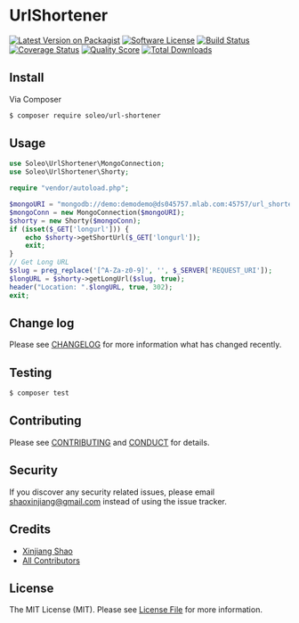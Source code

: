 # UrlShortener

[![Latest Version on Packagist][ico-version]][link-packagist]
[![Software License][ico-license]](LICENSE.md)
[![Build Status][ico-travis]][link-travis]
[![Coverage Status][ico-scrutinizer]][link-scrutinizer]
[![Quality Score][ico-code-quality]][link-code-quality]
[![Total Downloads][ico-downloads]][link-downloads]


## Install

Via Composer

``` bash
$ composer require soleo/url-shortener
```

## Usage

``` php
use Soleo\UrlShortener\MongoConnection;
use Soleo\UrlShortener\Shorty;

require "vendor/autoload.php";

$mongoURI = "mongodb://demo:demodemo@ds045757.mlab.com:45757/url_shortener";
$mongoConn = new MongoConnection($mongoURI);
$shorty = new Shorty($mongoConn);
if (isset($_GET['longurl'])) {
    echo $shorty->getShortUrl($_GET['longurl']);
    exit;
}
// Get Long URL
$slug = preg_replace('[^A-Za-z0-9]', '', $_SERVER['REQUEST_URI']);
$longURL = $shorty->getLongUrl($slug, true);
header("Location: ".$longURL, true, 302);
exit;
```

## Change log

Please see [CHANGELOG](CHANGELOG.md) for more information what has changed recently.

## Testing

``` bash
$ composer test
```

## Contributing

Please see [CONTRIBUTING](CONTRIBUTING.md) and [CONDUCT](CONDUCT.md) for details.

## Security

If you discover any security related issues, please email shaoxinjiang@gmail.com instead of using the issue tracker.

## Credits

- [Xinjiang Shao][link-author]
- [All Contributors][link-contributors]

## License

The MIT License (MIT). Please see [License File](LICENSE.md) for more information.

[ico-version]: https://img.shields.io/packagist/v/soleo/url-shortener.svg?style=flat-square
[ico-license]: https://img.shields.io/badge/license-MIT-brightgreen.svg?style=flat-square
[ico-travis]: https://img.shields.io/travis/soleo/url-shortener/master.svg?style=flat-square
[ico-scrutinizer]: https://img.shields.io/scrutinizer/coverage/g/soleo/url-shortener.svg?style=flat-square
[ico-code-quality]: https://img.shields.io/scrutinizer/g/soleo/url-shortener.svg?style=flat-square
[ico-downloads]: https://img.shields.io/packagist/dt/soleo/url-shortener.svg?style=flat-square

[link-packagist]: https://packagist.org/packages/soleo/url-shortener
[link-travis]: https://travis-ci.org/soleo/url-shortener
[link-scrutinizer]: https://scrutinizer-ci.com/g/soleo/url-shortener/code-structure
[link-code-quality]: https://scrutinizer-ci.com/g/soleo/url-shortener
[link-downloads]: https://packagist.org/packages/soleo/url-shortener
[link-author]: https://github.com/soleo
[link-contributors]: ../../contributors
